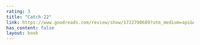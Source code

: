 ```yaml
---
rating: 3
title: "Catch-22"
link: https://www.goodreads.com/review/show/1722790689?utm_medium=api&utm_source=rss
has_content: false
layout: book
---
```

